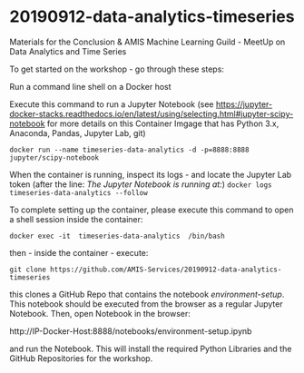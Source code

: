 # 20190912-data-analytics-timeseries
Materials for the Conclusion &amp; AMIS Machine Learning Guild - MeetUp on Data Analytics and Time Series

To get started on the workshop - go through these steps:

Run a command line shell on a Docker host

Execute this command to run a Jupyter Notebook (see https://jupyter-docker-stacks.readthedocs.io/en/latest/using/selecting.html#jupyter-scipy-notebook for more details on this Container Imgage that has Python 3.x, Anaconda, Pandas, Jupyter Lab, git)

`docker run --name timeseries-data-analytics -d -p=8888:8888 jupyter/scipy-notebook`

When the container is running, inspect its logs - and locate the Jupyter Lab token (after the line:  *The Jupyter Notebook is running at:*)
`docker logs timeseries-data-analytics --follow`

To complete setting up the container, please execute this command to open a shell session inside the container:

`docker exec -it  timeseries-data-analytics  /bin/bash`

then - inside the container - execute: 

`git clone https://github.com/AMIS-Services/20190912-data-analytics-timeseries`

this clones a GitHub Repo that contains the notebook *environment-setup*. This notebook should be executed from the browser as a regular Jupyter Notebook. Then, open Notebook in the browser:

http://IP-Docker-Host:8888/notebooks/environment-setup.ipynb

and run the Notebook. This will install the required Python Libraries and the GitHub Repositories for the workshop.
